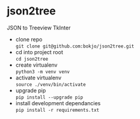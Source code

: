 # json2tree
JSON to Treeview TkInter

- clone repo  
    `git clone git@github.com:bokjo/json2tree.git`
- cd into project root  
    `cd json2tree`
- create virtualenv  
    `python3 -m venv venv`
- activate virtualenv  
    `source ./venv/bin/activate`
- upgrade pip  
    `pip install --upgrade pip`
- install development dependancies  
    `pip install -r requirements.txt`
